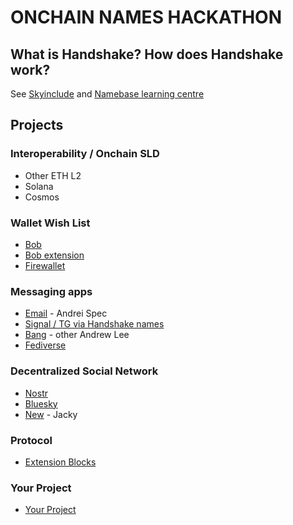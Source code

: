 # ONCHAIN NAMES HACKATHON



## What is Handshake? How does Handshake work?

See [Skyinclude](https://skyinclude.com) and [Namebase learning centre](https://learn.namebase.io)

## Projects

### Interoperability / Onchain SLD
- Other ETH L2
- Solana
- Cosmos


### Wallet Wish List
- [Bob](/wallets/bob.md)
- [Bob extension](/wallets/bob-extension.md)
- [Firewallet](/wallets/firewallet.md)


### Messaging apps
- [Email](/messaging/email.md) - Andrei Spec
- [Signal / TG via Handshake names](/messaging/signal.md)
- [Bang](/messaging/bang.md) - other Andrew Lee
- [Fediverse](/messaging/fediverse.md)


### Decentralized Social Network
- [Nostr](/social/nostr.md)
- [Bluesky](/social/bluesky.md)
- [New](/social/new.md) - Jacky


### Protocol
- [Extension Blocks](/protocol/extension-blocks.md)


### Your Project
- [Your Project](/your-project.md)